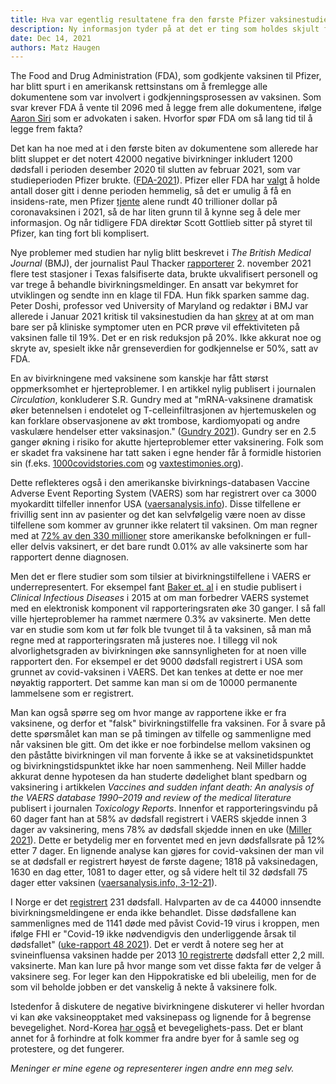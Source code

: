 ```yaml
---
title: Hva var egentlig resultatene fra den første Pfizer vaksinestudien? 
description: Ny informasjon tyder på at det er ting som holdes skjult for allmenheten. 
date: Dec 14, 2021
authors: Matz Haugen
---
```



The Food and Drug Administration (FDA), som godkjente vaksinen til Pfizer, har blitt spurt i en amerikansk rettsinstans om å fremlegge alle dokumentene som var involvert i godkjenningsprosessen av vaksinen. Som svar krever FDA å vente til 2096 med å legge frem alle dokumentene, ifølge [Aaron Siri](https://aaronsiri.substack.com/p/fda-doubles-down-asks-federal-judge) som er advokaten i saken. Hvorfor spør FDA om så lang tid til å legge frem fakta?

Det kan ha noe med at i den første biten av dokumentene som allerede har blitt sluppet er det notert 42000 negative bivirkninger inkludert 1200 dødsfall i perioden desember 2020 til slutten av februar 2021, som var studieperioden Pfizer brukte. ([FDA-2021](https://phmpt.org/wp-content/uploads/2021/11/5.3.6-postmarketing-experience.pdf)). Pfizer eller FDA har [valgt](https://trialsitenews.com/fdas-forced-hand-drops-pfizers-bombshell-safety-document/) å holde antall doser gitt i denne perioden hemmelig, så det er umulig å få en insidens-rate, men Pfizer [tjente](https://www.fool.com/investing/2021/07/13/covid-19-vaccines-how-much-revenue-in-2021/) alene rundt 40 trillioner dollar på coronavaksinen i 2021, så de har liten grunn til å kynne seg å dele mer informasjon. Og når tidligere FDA direktør Scott Gottlieb sitter på styret til Pfizer, kan ting fort bli komplisert.

Nye problemer med studien har nylig blitt beskrevet i *The British Medical Journal* (BMJ), der journalist Paul Thacker [rapporterer](https://www.bmj.com/content/375/bmj.n2635) 2. november 2021 flere test stasjoner i Texas falsifiserte data, brukte ukvalifisert personell og var trege å behandle bivirkningsmeldinger. En ansatt var bekymret for utviklingen og sendte inn en klage til FDA. Hun fikk sparken samme dag. Peter Doshi, professor ved University of Maryland og redaktør i BMJ var allerede i Januar 2021 kritisk til vaksinestudien da han [skrev](https://blogs.bmj.com/bmj/2021/01/04/peter-doshi-pfizer-and-modernas-95-effective-vaccines-we-need-more-details-and-the-raw-data/) at at om man bare ser på kliniske symptomer uten en PCR prøve vil effektiviteten på vaksinen falle til 19%. Det er en risk reduksjon på 20%. Ikke akkurat noe og skryte av, spesielt ikke når grenseverdien for godkjennelse er 50%, satt av FDA.

En av bivirkningene med vaksinene som kanskje har fått størst oppmerksomhet er hjerteproblemer. I en artikkel nylig publisert i journalen *Circulation*, konkluderer S.R. Gundry med at "mRNA-vaksinene dramatisk øker betennelsen i endotelet og T-celleinfiltrasjonen av hjertemuskelen og kan forklare observasjonene av økt trombose, kardiomyopati og andre vaskulære hendelser etter vaksinasjon." ([Gundry 2021](https://www.ahajournals.org/doi/10.1161/circ.144.suppl_1.10712)). Gundry ser en 2.5 ganger økning i risiko for akutte hjerteproblemer etter vaksinering. Folk som er skadet fra vaksinene har tatt saken i egne hender får å formidle historien sin (f.eks. [1000covidstories.com](https://1000covidstories.com) og [vaxtestimonies.org](https://vaxtestimonies.org/en/)). 

Dette reflekteres også i den amerikanske bivirknings-databasen Vaccine Adverse Event Reporting System (VAERS) som har registrert over ca 3000 myokarditt tilfeller innenfor USA ([vaersanalysis.info](https://vaersanalysis.info/2021/12/11/vaers-summary-for-covid-19-vaccines-through-12-03-2021/)). Disse tilfellene er frivillig sent inn av pasienter og det kan selvfølgelig være noen av disse tilfellene som kommer av grunner ikke relatert til vaksinen. Om man regner med at [72% av den 330 millioner](https://ourworldindata.org/covid-vaccinations) store amerikanske befolkningen er full- eller delvis vaksinert, er det bare rundt 0.01% av alle vaksinerte som har rapportert denne diagnosen. 

Men det er flere studier som som tilsier at bivirkningstilfellene i VAERS er underrepresentert. For eksempel fant [Baker et. al](https://www.ncbi.nlm.nih.gov/pmc/articles/PMC6642796/) i en studie publisert i *Clinical Infectious Diseases* i 2015 at om man forbedrer VAERS systemet med en elektronisk komponent vil rapporteringsraten øke 30 ganger. I så fall ville hjerteproblemer ha rammet nærmere 0.3% av vaksinerte. Men dette var en studie som kom ut før folk ble tvunget til å ta vaksinen, så man må regne med at rapporteringsraten må justeres noe. I tillegg vil nok alvorlighetsgraden av bivirkningen øke sannsynligheten for at noen ville rapportert den. For eksempel er det 9000 dødsfall registrert i USA som grunnet av covid-vaksinen i VAERS. Det kan tenkes at dette er noe mer nøyaktig rapportert. Det samme kan man si om de 10000 permanente lammelsene som er registrert. 

Man kan også spørre seg om hvor mange av rapportene ikke er fra vaksinene, og derfor et "falsk" bivirkningstilfelle fra vaksinen. For å svare på dette spørsmålet kan man se på timingen av tilfelle og sammenligne med når vaksinen ble gitt. Om det ikke er noe forbindelse mellom vaksinen og den påståtte bivirkningen vil man forvente å ikke se at vaksinetidspunktet og bivirkningstidspunktet ikke har noen sammenheng. Neil Miller hadde akkurat denne hypotesen da han studerte dødelighet blant spedbarn og vaksinering i artikkelen *Vaccines and sudden infant death: An analysis of the VAERS database 1990–2019 and review of the medical literature* publisert i journalen *Toxicology Reports*. Innenfor et rapporteringsvindu på 60 dager fant han at 58% av dødsfall registrert i VAERS skjedde innen 3 dager av vaksinering, mens 78% av dødsfall skjedde innen en uke ([Miller 2021](https://www.sciencedirect.com/science/article/pii/S2214750021001268)). Dette er betydelig mer en forventet med en jevn dødsfallsrate på 12% etter 7 dager. En lignende analyse kan gjøres for covid-vaksinen der man vil se at dødsfall er registrert høyest de første dagene; 1818 på vaksinedagen, 1630 en dag etter, 1081 to dager etter, og så videre helt til 32 dødsfall 75 dager etter vaksinen ([vaersanalysis.info, 3-12-21](https://vaersanalysis.info/2021/12/11/vaers-summary-for-covid-19-vaccines-through-12-03-2021/)). 

I Norge er det [registrert](https://legemiddelverket.no/godkjenning/koronavaksiner/meldte-mistenkte-bivirkninger-av-koronavaksiner) 231 dødsfall. Halvparten av de ca 44000 innsendte bivirkningsmeldingene er enda ikke behandlet. Disse dødsfallene kan sammenlignes med de 1141 døde med påvist Covid-19 virus i kroppen, men ifølge FHI er "Covid-19 ikke nødvendigvis den underliggende årsak til dødsfallet" ([uke-rapport 48 2021](https://www.fhi.no/contentassets/8a971e7b0a3c4a06bdbf381ab52e6157/vedlegg/2021/ukerapport-uke-48-29.11---05.12.21.pdf)). Det er verdt å notere seg her at svineinfluensa vaksinen hadde per 2013 [10 registrerte](https://lovoghelse.no/2021/11/02/bivirkningstallene-for-covid-vaksinene/) dødsfall etter 2,2 mill. vaksinerte. Man kan lure på hvor mange som vet disse fakta før de velger å vaksinere seg. For leger kan den Hippokratiske ed bli ubeleilig, men for de som vil beholde jobben er det vanskelig å nekte å vaksinere folk. 

Istedenfor å diskutere de negative bivirkningene diskuterer vi heller hvordan vi kan øke vaksineopptaket med vaksinepass og lignende for å begrense bevegelighet. Nord-Korea [har også](https://www.theclever.com/16-ridiculous-laws-that-only-exist-in-north-korea/) et bevegelighets-pass. Det er blant annet for å forhindre at folk kommer fra andre byer for å samle seg og protestere, og det fungerer.


*Meninger er mine egene og representerer ingen andre enn meg selv.*



